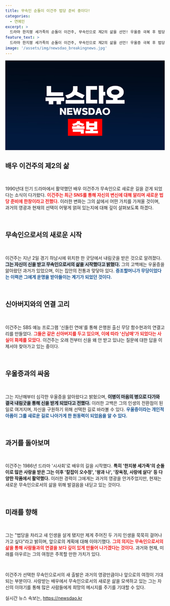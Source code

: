 ```yaml
---
title: 무속인 순돌이 이건주 법당 준비 중이다!
categories:
  - 연예인
excerpt: >
  드라마 한지붕 세가족의 순돌이 이건주, 무속인으로 제2의 삶을 선언! 우울증 극복 후 법당 준비 중, 신남매와의 특별한 연결 고리도 공개. 그의 파란만장한 인생 여정을 함께하시죠!
feature_text: >
  드라마 한지붕 세가족의 순돌이 이건주, 무속인으로 제2의 삶을 선언! 우울증 극복 후 법당 준비 중, 신남매와의 특별한 연결 고리도 공개. 그의 파란만장한 인생 여정을 함께하시죠!
image: '/assets/img/newsdao_breakingnews.jpg'
---
```


<p><img src="/assets/img/newsdao_breakingnews.jpg" alt="cryptoinkorea 속보" /></p>

<h2 data-ke-size="size26">배우 이건주의 제2의 삶</h2>

<p data-ke-size="size16">&nbsp;</p>

<p>1990년대 인기 드라마에서 활약했던 배우 이건주가 무속인으로 새로운 길을 걷게 되었다는 소식이 다가왔다. <b><span style="color: #ee2323;">이건주는 최근 SNS를 통해 자신의 변신에 대해 알리며 새로운 법당 준비에 한창이라고 전했다.</span></b> 이러한 변화는 그의 삶에서 어떤 가치를 가져올 것이며, 과거의 영광과 현재의 선택이 어떻게 얽혀 있는지에 대해 깊이 살펴보도록 하겠다.</p>

<p data-ke-size="size16">&nbsp;</p>

<h2 data-ke-size="size26">무속인으로서의 새로운 시작</h2>

<p data-ke-size="size16">&nbsp;</p>

<p>이건주는 지난 2일 경기 하남시에 위치한 한 굿당에서 내림굿을 받은 것으로 알려졌다. <b><span style="background-color: #21538527;">그는 자신이 신을 받고 무속인으로서의 삶을 시작했다고 밝혔다.</span></b> 그의 고백에는 우울증을 앓아왔던 과거가 있었으며, 이는 집안의 전통과 맞닿아 있다. <b><span style="color: #1a5490;">증조할머니가 무당이었다는 이력은 그에게 운명을 받아들이는 계기가 되었던 것이다.</span></b></p>

<p data-ke-size="size16">&nbsp;</p>

<h2 data-ke-size="size26">신아버지와의 연결 고리</h2>

<p data-ke-size="size16">&nbsp;</p>

<p>이건주는 SBS 예능 프로그램 '신들린 연애'를 통해 은행원 출신 무당 함수현과의 연결고리를 만들었다. <b><span style="color: #ee2323;">그들은 같은 신아버지를 두고 있으며, 이에 따라 '신남매'가 되었다는 사실이 화제를 모았다.</span></b> 이건주는 오래 전부터 신을 왜 안 받고 있냐는 질문에 대한 답을 이제서야 찾아가고 있는 중이다.</p>

<p data-ke-size="size16">&nbsp;</p>

<h2 data-ke-size="size26">우울증과의 싸움</h2>

<p data-ke-size="size16">&nbsp;</p>

<p>그는 지난해부터 심각한 우울증을 앓아왔다고 밝혔으며, <b><span style="background-color: #21538527;">이병이 마음의 병으로 다가와 결국 내림굿을 통해 신을 받게 되었다고 전했다.</span></b> 이러한 고백은 그의 인생의 전환점이 된 일로 여겨지며, 자신을 구원하기 위해 선택한 길로 바라볼 수 있다. <b><span style="color: #1a5490;">우울증이라는 개인적 아픔이 그를 새로운 길로 나아가게 한 원동력이 되었음을 알 수 있다.</span></b></p>

<p data-ke-size="size16">&nbsp;</p>

<h2 data-ke-size="size26">과거를 돌아보며</h2>

<p data-ke-size="size16">&nbsp;</p>

<p>이건주는 1986년 드라마 '시사회'로 배우의 길을 시작했다. <b><span style="ee2323;">특히 '한지붕 세가족'의 순돌이로 많은 사랑을 받은 그는 이후 '칼잡이 오수정', '왕과 나', '장옥정, 사랑에 살다' 등 다양한 작품에서 활약했다.</span></b> 이러한 경력이 그에게는 과거의 영광을 안겨주었지만, 현재는 새로운 무속인으로서의 삶을 위해 발걸음을 내딛고 있는 것이다.</p>

<p data-ke-size="size16">&nbsp;</p>

<h2 data-ke-size="size26">미래를 향해</h2>

<p data-ke-size="size16">&nbsp;</p>

<p>그는 "법당을 차리고 새 인생을 살게 됐지만 제게 주어진 두 가지 인생을 묵묵히 걸어나가고 싶다"라고 밝히며, 앞으로의 계획에 대해 이야기했다. <b><span style="color: #ee2323;">그의 의지는 무속인으로서의 삶을 통해 사람들과의 연결을 보다 깊이 있게 만들어 나가겠다는 것이다.</span></b> 과거와 현재, 미래를 아우르는 그의 여정은 주목할 만한 가치가 있다.</p>

<p data-ke-size="size16">&nbsp;</p>

<p>이건주가 선택한 무속인으로서의 새 출발은 과거의 영광만큼이나 앞으로의 여정이 기대되는 부분이다. 사랑받는 배우에서 무속인으로서의 새로운 삶을 모색하고 있는 그는 자신의 이야기를 통해 많은 사람들에게 희망의 메시지를 주기를 기대할 수 있다.</p>
실시간 뉴스 속보는, <a href="https://newsdao.kr" rel="dofollow">https://newsdao.kr</a>


